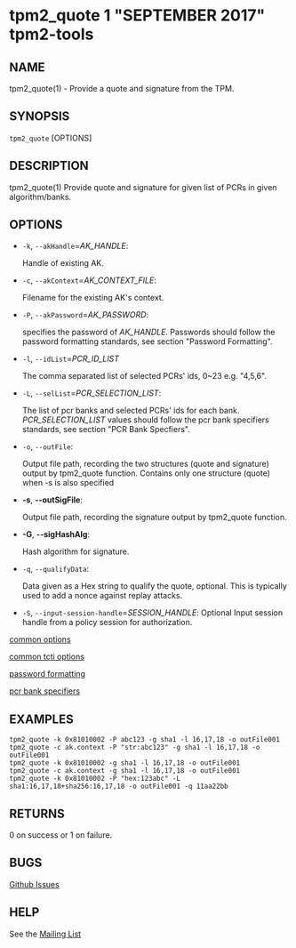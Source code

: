 tpm2_quote 1 "SEPTEMBER 2017" tpm2-tools
==================================================

NAME
----

tpm2_quote(1) - Provide a quote and signature from the TPM.

SYNOPSIS
--------

`tpm2_quote` [OPTIONS]

DESCRIPTION
-----------

tpm2_quote(1) Provide quote and signature for given list of PCRs in given algorithm/banks.

OPTIONS
-------

  * `-k`, `--akHandle`=_AK\_HANDLE_:

    Handle of existing AK.

  * `-c`, `--akContext`=_AK\_CONTEXT\_FILE_:

    Filename for the existing AK's context.

  * `-P`, `--akPassword`=_AK\_PASSWORD_:

    specifies the password of _AK\_HANDLE_. Passwords should follow the
    password formatting standards, see section "Password Formatting".

  * `-l`, `--idList`=_PCR\_ID\_LIST_
	
	The comma separated list of selected PCRs' ids, 0~23 e.g. "4,5,6".

  * `-L`, `--selList`=_PCR\_SELECTION\_LIST_:

    The list of pcr banks and selected PCRs' ids for each bank.
    _PCR\_SELECTION\_LIST_ values should follow the
    pcr bank specifiers standards, see section "PCR Bank Specfiers".

  * `-o`, `--outFile`:

    Output file path, recording the two structures (quote and signature) output by tpm2_quote function.
    Contains only one structure (quote) when -s is also specified

  * **-s**, **--outSigFile**:

    Output file path, recording the signature output by tpm2_quote function.

  * **-G**, **--sigHashAlg**:

    Hash algorithm for signature.

  * `-q`, `--qualifyData`:

    Data given as a Hex string to qualify the  quote, optional. This is typically
    used to add a nonce against replay attacks.

  * `-S`, `--input-session-handle`=_SESSION\_HANDLE_:
    Optional Input session handle from a policy session for authorization.

[common options](common/options.md)

[common tcti options](common/tcti.md)

[password formatting](common/password.md)

[pcr bank specifiers](common/password.md)

EXAMPLES
--------

```
tpm2_quote -k 0x81010002 -P abc123 -g sha1 -l 16,17,18 -o outFile001
tpm2_quote -c ak.context -P "str:abc123" -g sha1 -l 16,17,18 -o outFile001
tpm2_quote -k 0x81010002 -g sha1 -l 16,17,18 -o outFile001
tpm2_quote -c ak.context -g sha1 -l 16,17,18 -o outFile001
tpm2_quote -k 0x81010002 -P "hex:123abc" -L sha1:16,17,18+sha256:16,17,18 -o outFile001 -q 11aa22bb
```

RETURNS
-------
0 on success or 1 on failure.

BUGS
----
[Github Issues](https://github.com/01org/tpm2-tools/issues)

HELP
----
See the [Mailing List](https://lists.01.org/mailman/listinfo/tpm2)